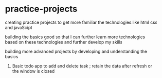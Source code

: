 # practice-projects
creating practice projects to get more familiar the technologies like html css and javaScipt

building the basics good so that I can further learn more technologies based on these technologies and further develop my skills

building more advanced projects by developing and understanding the basics

1. Basic todo app to add and delete task ;
    retain the data after refresh or the window is closed